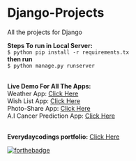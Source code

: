 # Django-Projects
All the projects for Django 

**Steps To run in Local Server:**<br>
``$ python pip install -r requirements.tx``<br>
**then run**<br>
``$ python manage.py runserver``<br><br>


**Live Demo For All The Apps:**<br>
Weather App: [Click Here](https://django-projects1891.herokuapp.com/weather)<br>
Wish List App: [Click Here](https://django-projects1891.herokuapp.com/wishlist)<br>
Photo-Share App: [Click Here](https://django-projects1891.herokuapp.com/photoshare/)<br>
A.I Cancer Prediction App: [Click Here](https://django-projects1891.herokuapp.com/cancer/)<br><br>

**Everydaycodings portfolio:** [Click Here](https://everydaycodings.herokuapp.com/)<br>

[![forthebadge](https://forthebadge.com/images/badges/made-with-python.svg)](https://forthebadge.com)
